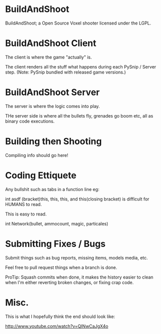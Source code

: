 BuildAndShoot
=============

BuildAndShoot; a Open Source Voxel shooter licensed under the LGPL.

BuildAndShoot Client
=============

The client is where the game "actually" is.

The client renders all the stuff what happens during each PySnip / Server step. (Note: PySnip bundled with released game versions.)

BuildAndShoot Server
=============

The server is where the logic comes into play.

THe server side is where all the bullets fly, grenades go boom etc, all as binary code executions.

Building then Shooting
=============

Compiling info should go here!

Coding Ettiquete
=============

Any bullshit such as tabs in a function line eg:

int asdf (bracket)this, this,
this, and this(closing bracket)
is difficult for HUMANS to read.

This is easy to read.

int Network(bullet, ammocount, magic, particales)

Submitting Fixes / Bugs
=============

Submit things such as bug reports, missing items, models media, etc.

Feel free to pull request things when a branch is done.

ProTip: Squash commits when done, it makes the history easier to clean when I'm either reverting broken changes, or fixing crap code.

Misc.
=============

This is what I hopefully think the end should look like:

http://www.youtube.com/watch?v=QINwCaJgX4o
